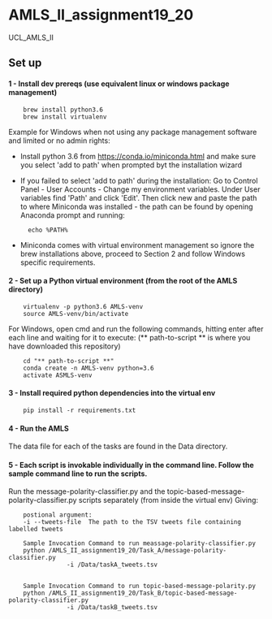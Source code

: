 # AMLS_II_assignment19_20
UCL_AMLS_II

## Set up

#### 1 - Install dev prereqs (use equivalent linux or windows package management)
        brew install python3.6
        brew install virtualenv
        
Example for Windows when not using any package management software and limited or no admin rights:

- Install python 3.6 from https://conda.io/miniconda.html and make sure you select 'add to path' when prompted byt the 
installation wizard
- If you failed to select 'add to path' during the installation: Go to Control Panel - User Accounts - Change my 
environment variables. Under User variables find 'Path' and click 'Edit'. Then click new and paste the path to where 
Miniconda was installed - the path can be found by opening Anaconda prompt and running:

        echo %PATH%
        
- Miniconda comes with virtual environment management so ignore the brew installations above, proceed to Section 2 and
follow Windows specific requirements.

#### 2 - Set up a Python virtual environment (from the root of the AMLS directory)
        virtualenv -p python3.6 AMLS-venv
        source AMLS-venv/bin/activate


For Windows, open cmd and run the following commands, hitting enter after each line and waiting for it to execute:  (** path-to-script ** is where you have downloaded this repository)

        cd "** path-to-script **"
        conda create -n AMLS-venv python=3.6
        activate ASMLS-venv


#### 3 - Install required python dependencies into the virtual env
        pip install -r requirements.txt

#### 4 - Run the AMLS 
 
The data file for each of the tasks are found in the Data directory. 


#### 5 - Each script is invokable individually in the command line. Follow the sample command line to run the scripts.
Run the message-polarity-classifier.py and the topic-based-message-polarity-classifier.py scripts
 separately (from inside the virtual env)
Giving: 


        postional argument:
        -i --tweets-file  The path to the TSV tweets file containing labelled tweets
                     
        Sample Invocation Command to run meassage-polarity-classifier.py 
        python /AMLS_II_assignment19_20/Task_A/message-polarity-classifier.py 
                    -i /Data/taskA_tweets.tsv
                  
        
        Sample Invocation Command to run topic-based-message-polarity.py 
        python /AMLS_II_assignment19_20/Task_B/topic-based-message-polarity-classifier.py 
                    -i /Data/taskB_tweets.tsv
     
        
        
